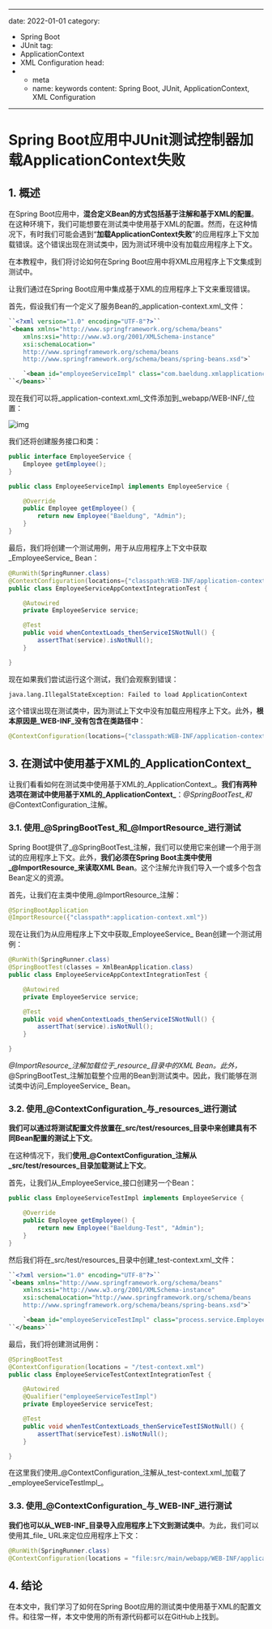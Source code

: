 ---
date: 2022-01-01
category:
  - Spring Boot
  - JUnit
tag:
  - ApplicationContext
  - XML Configuration
head:
  - - meta
    - name: keywords
      content: Spring Boot, JUnit, ApplicationContext, XML Configuration
------
# Spring Boot应用中JUnit测试控制器加载ApplicationContext失败

## 1. 概述

在Spring Boot应用中，**混合定义Bean的方式包括基于注解和基于XML的配置**。在这种环境下，我们可能想要在测试类中使用基于XML的配置。然而，在这种情况下，有时我们可能会遇到“**加载ApplicationContext失败**”的应用程序上下文加载错误。这个错误出现在测试类中，因为测试环境中没有加载应用程序上下文。

在本教程中，我们将讨论如何在Spring Boot应用中将XML应用程序上下文集成到测试中。

让我们通过在Spring Boot应用中集成基于XML的应用程序上下文来重现错误。

首先，假设我们有一个定义了服务Bean的_application-context.xml_文件：

```xml
``<?xml version="1.0" encoding="UTF-8"?>``
`<beans xmlns="http://www.springframework.org/schema/beans"
    xmlns:xsi="http://www.w3.org/2001/XMLSchema-instance"
    xsi:schemaLocation="
    http://www.springframework.org/schema/beans
    http://www.springframework.org/schema/beans/spring-beans.xsd">`

    `<bean id="employeeServiceImpl" class="com.baeldung.xmlapplicationcontext.service.EmployeeServiceImpl" />`
``</beans>``
```

现在我们可以将_application-context.xml_文件添加到_webapp/WEB-INF/_位置：

![img](https://www.baeldung.com/wp-content/uploads/2022/01/ApplicationContextDirecory.png)

我们还将创建服务接口和类：

```java
public interface EmployeeService {
    Employee getEmployee();
}

public class EmployeeServiceImpl implements EmployeeService {

    @Override
    public Employee getEmployee() {
        return new Employee("Baeldung", "Admin");
    }
}
```

最后，我们将创建一个测试用例，用于从应用程序上下文中获取_EmployeeService_ Bean：

```java
@RunWith(SpringRunner.class)
@ContextConfiguration(locations={"classpath:WEB-INF/application-context.xml"})
public class EmployeeServiceAppContextIntegrationTest {

    @Autowired
    private EmployeeService service;

    @Test
    public void whenContextLoads_thenServiceISNotNull() {
        assertThat(service).isNotNull();
    }

}
```

现在如果我们尝试运行这个测试，我们会观察到错误：

```
java.lang.IllegalStateException: Failed to load ApplicationContext
```

这个错误出现在测试类中，因为测试上下文中没有加载应用程序上下文。此外，**根本原因是_WEB-INF_没有包含在类路径中**：

```java
@ContextConfiguration(locations={"classpath:WEB-INF/application-context.xml"})
```

## 3. 在测试中使用基于XML的_ApplicationContext_

让我们看看如何在测试类中使用基于XML的_ApplicationContext_。**我们有两种选项在测试中使用基于XML的_ApplicationContext_**：_@SpringBootTest_和_@ContextConfiguration_注解。

### 3.1. 使用_@SpringBootTest_和_@ImportResource_进行测试

Spring Boot提供了_@SpringBootTest_注解，我们可以使用它来创建一个用于测试的应用程序上下文。此外，**我们必须在Spring Boot主类中使用_@ImportResource_来读取XML Bean**。这个注解允许我们导入一个或多个包含Bean定义的资源。

首先，让我们在主类中使用_@ImportResource_注解：

```java
@SpringBootApplication
@ImportResource({"classpath*:application-context.xml"})
```

现在让我们为从应用程序上下文中获取_EmployeeService_ Bean创建一个测试用例：

```java
@RunWith(SpringRunner.class)
@SpringBootTest(classes = XmlBeanApplication.class)
public class EmployeeServiceAppContextIntegrationTest {

    @Autowired
    private EmployeeService service;

    @Test
    public void whenContextLoads_thenServiceISNotNull() {
        assertThat(service).isNotNull();
    }

}
```

_@ImportResource_注解加载位于_resource_目录中的XML Bean。此外，_@SpringBootTest_注解加载整个应用的Bean到测试类中。因此，我们能够在测试类中访问_EmployeeService_ Bean。

### 3.2. 使用_@ContextConfiguration_与_resources_进行测试

**我们可以通过将测试配置文件放置在_src/test/resources_目录中来创建具有不同Bean配置的测试上下文**。

在这种情况下，我们**使用_@ContextConfiguration_注解从_src/test/resources_目录加载测试上下文**。

首先，让我们从_EmployeeService_接口创建另一个Bean：

```java
public class EmployeeServiceTestImpl implements EmployeeService {

    @Override
    public Employee getEmployee() {
        return new Employee("Baeldung-Test", "Admin");
    }
}
```

然后我们将在_src/test/resources_目录中创建_test-context.xml_文件：

```xml
``<?xml version="1.0" encoding="UTF-8"?>``
`<beans xmlns="http://www.springframework.org/schema/beans"
    xmlns:xsi="http://www.w3.org/2001/XMLSchema-instance"
    xsi:schemaLocation="http://www.springframework.org/schema/beans
    http://www.springframework.org/schema/beans/spring-beans.xsd">`

    `<bean id="employeeServiceTestImpl" class="process.service.EmployeeServiceTestImpl" />`
``</beans>``
```

最后，我们将创建测试用例：

```java
@SpringBootTest
@ContextConfiguration(locations = "/test-context.xml")
public class EmployeeServiceTestContextIntegrationTest {

    @Autowired
    @Qualifier("employeeServiceTestImpl")
    private EmployeeService serviceTest;

    @Test
    public void whenTestContextLoads_thenServiceTestISNotNull() {
        assertThat(serviceTest).isNotNull();
    }

}
```

在这里我们使用_@ContextConfiguration_注解从_test-context.xml_加载了_employeeServiceTestImpl_。

### 3.3. 使用_@ContextConfiguration_与_WEB-INF_进行测试

**我们也可以从_WEB-INF_目录导入应用程序上下文到测试类中**。为此，我们可以使用其_file_ URL来定位应用程序上下文：

```java
@RunWith(SpringRunner.class)
@ContextConfiguration(locations = "file:src/main/webapp/WEB-INF/application-context.xml")
```

## 4. 结论

在本文中，我们学习了如何在Spring Boot应用的测试类中使用基于XML的配置文件。和往常一样，本文中使用的所有源代码都可以在GitHub上找到。